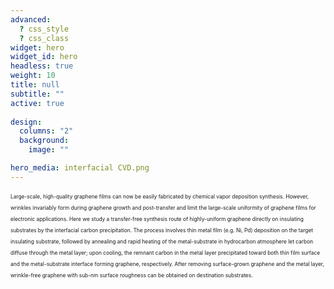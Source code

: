 ```yaml
---
advanced:
  ? css_style
  ? css_class
widget: hero
widget_id: hero
headless: true
weight: 10
title: null
subtitle: ""
active: true
    
design:
  columns: "2"
  background:
    image: ""

hero_media: interfacial CVD.png
---
```

<span style="font-size: 0.6em; line-height: 18px;">Large-scale, high-quality graphene films can now be easily fabricated by chemical vapor deposition synthesis. However, wrinkles invariably form during graphene growth and post-transfer and limit the large-scale uniformity of graphene films for electronic applications. Here we study a transfer-free synthesis route of highly-uniform graphene directly on insulating substrates by the interfacial carbon precipitation. The process involves thin metal film (e.g. Ni, Pd) deposition on the target insulating substrate, followed by annealing and rapid heating of the metal-substrate in hydrocarbon atmosphere let carbon diffuse through the metal layer; upon cooling, the remnant carbon in the metal layer precipitated toward both thin film surface and the metal-substrate interface forming graphene, respectively. After removing surface-grown graphene and the metal layer, wrinkle-free graphene with sub-nm surface roughness can be obtained on destination substrates. </span>
